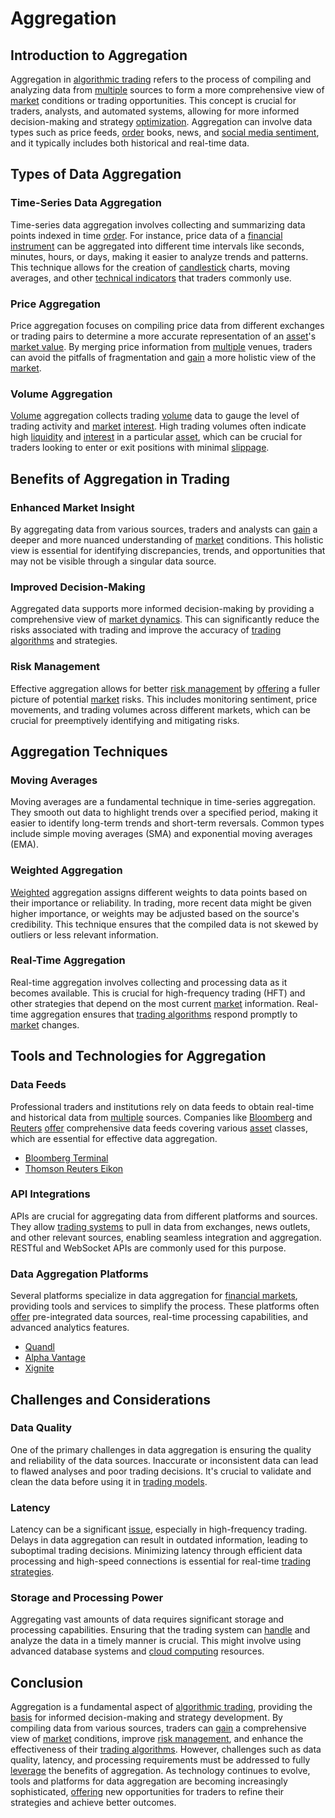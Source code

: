 # Aggregation

## Introduction to Aggregation

Aggregation in [algorithmic trading](../a/accountability.md) refers to the process of compiling and analyzing data from [multiple](../m/multiple.md) sources to form a more comprehensive view of [market](../m/market.md) conditions or trading opportunities. This concept is crucial for traders, analysts, and automated systems, allowing for more informed decision-making and strategy [optimization](../o/optimization.md). Aggregation can involve data types such as price feeds, [order](../o/order.md) books, news, and [social media sentiment](../s/social_media_sentiment.md), and it typically includes both historical and real-time data.

## Types of Data Aggregation

### Time-Series Data Aggregation

Time-series data aggregation involves collecting and summarizing data points indexed in time [order](../o/order.md). For instance, price data of a [financial instrument](../f/financial_instrument.md) can be aggregated into different time intervals like seconds, minutes, hours, or days, making it easier to analyze trends and patterns. This technique allows for the creation of [candlestick](../c/candlestick.md) charts, moving averages, and other [technical indicators](../t/technical_indicator.md) that traders commonly use.

### Price Aggregation

Price aggregation focuses on compiling price data from different exchanges or trading pairs to determine a more accurate representation of an [asset](../a/asset.md)'s [market value](../m/market_value.md). By merging price information from [multiple](../m/multiple.md) venues, traders can avoid the pitfalls of fragmentation and [gain](../g/gain.md) a more holistic view of the [market](../m/market.md).

### Volume Aggregation

[Volume](../v/volume.md) aggregation collects trading [volume](../v/volume.md) data to gauge the level of trading activity and [market](../m/market.md) [interest](../i/interest.md). High trading volumes often indicate high [liquidity](../l/liquidity.md) and [interest](../i/interest.md) in a particular [asset](../a/asset.md), which can be crucial for traders looking to enter or exit positions with minimal [slippage](../s/slippage.md).

## Benefits of Aggregation in Trading

### Enhanced Market Insight

By aggregating data from various sources, traders and analysts can [gain](../g/gain.md) a deeper and more nuanced understanding of [market](../m/market.md) conditions. This holistic view is essential for identifying discrepancies, trends, and opportunities that may not be visible through a singular data source.

### Improved Decision-Making

Aggregated data supports more informed decision-making by providing a comprehensive view of [market dynamics](../m/market_dynamics.md). This can significantly reduce the risks associated with trading and improve the accuracy of [trading algorithms](../t/trading_algorithms.md) and strategies.

### Risk Management

Effective aggregation allows for better [risk management](../r/risk_management.md) by [offering](../o/offering.md) a fuller picture of potential [market](../m/market.md) risks. This includes monitoring sentiment, price movements, and trading volumes across different markets, which can be crucial for preemptively identifying and mitigating risks.

## Aggregation Techniques

### Moving Averages

Moving averages are a fundamental technique in time-series aggregation. They smooth out data to highlight trends over a specified period, making it easier to identify long-term trends and short-term reversals. Common types include simple moving averages (SMA) and exponential moving averages (EMA).

### Weighted Aggregation

[Weighted](../w/weighted.md) aggregation assigns different weights to data points based on their importance or reliability. In trading, more recent data might be given higher importance, or weights may be adjusted based on the source's credibility. This technique ensures that the compiled data is not skewed by outliers or less relevant information.

### Real-Time Aggregation

Real-time aggregation involves collecting and processing data as it becomes available. This is crucial for high-frequency trading (HFT) and other strategies that depend on the most current [market](../m/market.md) information. Real-time aggregation ensures that [trading algorithms](../t/trading_algorithms.md) respond promptly to [market](../m/market.md) changes.

## Tools and Technologies for Aggregation

### Data Feeds

Professional traders and institutions rely on data feeds to obtain real-time and historical data from [multiple](../m/multiple.md) sources. Companies like [Bloomberg](../b/bloomberg.md) and [Reuters](../r/reuters.md) [offer](../o/offer.md) comprehensive data feeds covering various [asset](../a/asset.md) classes, which are essential for effective data aggregation.

* [Bloomberg Terminal](https://www.bloomberg.com/professional/solution/bloomberg-terminal/)
* [Thomson Reuters Eikon](https://www.refinitiv.com/en/products/eikon-trading-software)

### API Integrations

APIs are crucial for aggregating data from different platforms and sources. They allow [trading systems](../t/trading_systems.md) to pull in data from exchanges, news outlets, and other relevant sources, enabling seamless integration and aggregation. RESTful and WebSocket APIs are commonly used for this purpose.

### Data Aggregation Platforms

Several platforms specialize in data aggregation for [financial markets](../f/financial_market.md), providing tools and services to simplify the process. These platforms often [offer](../o/offer.md) pre-integrated data sources, real-time processing capabilities, and advanced analytics features.

* [Quandl](https://www.quandl.com/)
* [Alpha Vantage](https://www.alphavantage.co/)
* [Xignite](https://www.xignite.com/)

## Challenges and Considerations

### Data Quality

One of the primary challenges in data aggregation is ensuring the quality and reliability of the data sources. Inaccurate or inconsistent data can lead to flawed analyses and poor trading decisions. It's crucial to validate and clean the data before using it in [trading models](../t/trading_models.md).

### Latency

Latency can be a significant [issue](../i/issue.md), especially in high-frequency trading. Delays in data aggregation can result in outdated information, leading to suboptimal trading decisions. Minimizing latency through efficient data processing and high-speed connections is essential for real-time [trading strategies](../t/trading_strategies.md).

### Storage and Processing Power

Aggregating vast amounts of data requires significant storage and processing capabilities. Ensuring that the trading system can [handle](../h/handle.md) and analyze the data in a timely manner is crucial. This might involve using advanced database systems and [cloud computing](../c/cloud_computing_in_trading.md) resources.

## Conclusion

Aggregation is a fundamental aspect of [algorithmic trading](../a/accountability.md), providing the [basis](../b/basis.md) for informed decision-making and strategy development. By compiling data from various sources, traders can [gain](../g/gain.md) a comprehensive view of [market](../m/market.md) conditions, improve [risk management](../r/risk_management.md), and enhance the effectiveness of their [trading algorithms](../t/trading_algorithms.md). However, challenges such as data quality, latency, and processing requirements must be addressed to fully [leverage](../l/leverage.md) the benefits of aggregation. As technology continues to evolve, tools and platforms for data aggregation are becoming increasingly sophisticated, [offering](../o/offering.md) new opportunities for traders to refine their strategies and achieve better outcomes.

